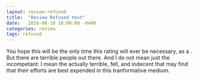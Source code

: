 ```yaml
---
layout: review-refused
title:  "Review Refused test"
date:   2016-08-10 18:00:00 -0400
categories: review
tags: refused
---
```

You hope this will be the only time this rating will ever be necessary, as a . But there are terrible people out there. And I do not mean just the incompetant: I mean the actually terrible, fell, and indecent that may find that their efforts are best expended in this tranformative medium.